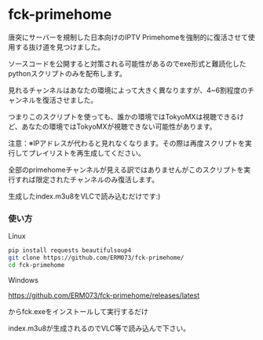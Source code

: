 # fck-primehome
唐突にサーバーを規制した日本向けのIPTV Primehomeを強制的に復活させて使用する抜け道を見つけました。

ソースコードを公開すると対策される可能性があるのでexe形式と難読化したpythonスクリプトのみを配布します。

見れるチャンネルはあなたの環境によって大きく異なりますが、4~6割程度のチャンネルを復活させました。

つまりこのスクリプトを使っても、誰かの環境ではTokyoMXは視聴できるけど、あなたの環境ではTokyoMXが視聴できない可能性があります。

注意：※IPアドレスが代わると見れなくなります。その際は再度スクリプトを実行してプレイリストを再生成してください。

全部のprimehomeチャンネルが見える訳ではありませんがこのスクリプトを実行すれば限定されたチャンネルのみ復活します。

生成したindex.m3u8をVLCで読み込むだけです:)

### 使い方

Linux 
```bash
pip install requests beautifulsoup4
git clone https://github.com/ERM073/fck-primehome/
cd fck-primehome
```



Windows

https://github.com/ERM073/fck-primehome/releases/latest

からfck.exeをインストールして実行するだけ

index.m3u8が生成されるのでVLC等で読み込んで下さい。
